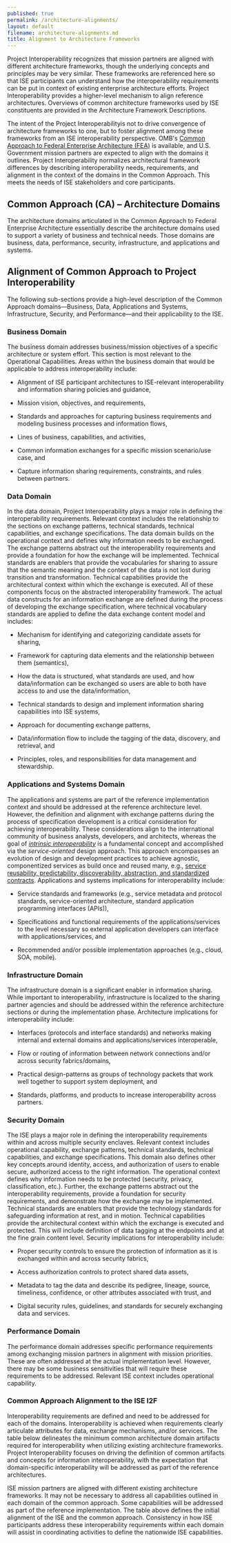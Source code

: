 ```yaml
---
published: true
permalink: /architecture-alignments/
layout: default
filename: architecture-alignments.md
title: Alignment to Architecture Frameworks
---
```


Project Interoperability recognizes that mission partners are aligned with different architecture frameworks, though the underlying concepts and principles may be very similar. These frameworks are referenced here so that ISE participants can understand how the interoperability requirements can be put in context of existing enterprise architecture efforts. Project Interoperability provides a higher-level mechanism to align reference architectures. Overviews of common architecture frameworks used by ISE constituents are provided in the Architecture Framework Descriptions.

The intent of the Project Interoperabilityis not to drive convergence of architecture frameworks to one, but to foster alignment among these frameworks from an ISE interoperability perspective. OMB's [Common Approach to Federal Enterprise Architecture (FEA)](http://www.whitehouse.gov/omb/e-gov/fea) is available, and U.S. Government mission partners are expected to align with the domains it outlines. Project Interoperability normalizes architectural framework differences by describing interoperability needs, requirements, and alignment in the context of the domains in the Common Approach. This meets the needs of ISE stakeholders and core participants.

## Common Approach (CA) – Architecture Domains

The architecture domains articulated in the Common Approach to Federal Enterprise Architecture essentially describe the architecture domains used to support a variety of business and technical needs. Those domains are business, data, performance, security, infrastructure, and applications and systems.

## Alignment of Common Approach to Project Interoperability

The following sub-sections provide a high-level description of the Common Approach domains—Business, Data, Applications and Systems, Infrastructure, Security, and Performance—and their applicability to the ISE.

### Business Domain

The business domain addresses business/mission objectives of a specific architecture or system effort. This section is most relevant to the Operational Capabilities. Areas within the business domain that would be applicable to address interoperability include:

* Alignment of ISE participant architectures to ISE-relevant interoperability and information sharing policies and guidance,

* Mission vision, objectives, and requirements,

* Standards and approaches for capturing business requirements and modeling business processes and information flows,

* Lines of business, capabilities, and activities,

* Common information exchanges for a specific mission scenario/use case, and

* Capture information sharing requirements, constraints, and rules between partners.

### Data Domain

In the data domain, Project Interoperability plays a major role in defining the interoperability requirements. Relevant context includes the relationship to the sections on exchange patterns, technical standards, technical capabilities, and exchange specifications. The data domain builds on the operational context and defines why information needs to be exchanged. The exchange patterns abstract out the interoperability requirements and provide a foundation for how the exchange will be implemented. Technical standards are enablers that provide the vocabularies for sharing to assure that the semantic meaning and the context of the data is not lost during transition and transformation. Technical capabilities provide the architectural context within which the exchange is executed. All of these components focus on the abstracted interoperability framework. The actual data constructs for an information exchange are defined during the process of developing the exchange specification, where technical vocabulary standards are applied to define the data exchange content model and includes:

* Mechanism for identifying and categorizing candidate assets for sharing,

* Framework for capturing data elements and the relationship between them (semantics),

* How the data is structured, what standards are used, and how data/information can be exchanged so users are able to both have access to and use the data/information,

* Technical standards to design and implement information sharing capabilities into ISE systems,

* Approach for documenting exchange patterns,

* Data/information flow to include the tagging of the data, discovery, and retrieval, and

* Principles, roles, and responsibilities for data management and stewardship.

### Applications and Systems Domain

The applications and systems are part of the reference implementation context and should be addressed at the reference architecture level. However, the definition and alignment with exchange patterns during the process of specification development is a critical consideration for achieving interoperability. These considerations align to the international community of business analysts, developers, and architects, whereas the goal of [_intrinsic interoperability_](http://en.wikipedia.org/wiki/Service-orientation_design_principles) is a fundamental concept and accomplished via the _service-oriented_ design approach. This approach encompasses an evolution of design and development practices to achieve agnostic, componentized services as build once and reused many, e.g., [service reusability, predictability, discoverability, abstraction, and standardized contracts](http://serviceorientation.com/serviceorientation/service_orientation_and_interoperability). Applications and systems implications for interoperability include:

* Service standards and frameworks (e.g., service metadata and protocol standards, service-oriented architecture, standard application programming interfaces (APIs)),

* Specifications and functional requirements of the applications/services to the level necessary so external application developers can interface with applications/services, and

* Recommended and/or possible implementation approaches (e.g., cloud, SOA, mobile).

### Infrastructure Domain

The infrastructure domain is a significant enabler in information sharing. While important to interoperability, infrastructure is localized to the sharing partner agencies and should be addressed within the reference architecture sections or during the implementation phase. Architecture implications for interoperability include:

* Interfaces (protocols and interface standards) and networks making internal and external domains and applications/services interoperable,

* Flow or routing of information between network connections and/or across security fabrics/domains,

* Practical design-patterns as groups of technology packets that work well together to support system deployment, and

* Standards, platforms, and products to increase interoperability across partners.

### Security Domain

The ISE plays a major role in defining the interoperability requirements within and across multiple security enclaves. Relevant context includes operational capability, exchange patterns, technical standards, technical capabilities, and exchange specifications. This domain also defines other key concepts around identity, access, and authorization of users to enable secure, authorized access to the right information. The operational context defines why information needs to be protected (security, privacy, classification, etc.). Further, the exchange patterns abstract out the interoperability requirements, provide a foundation for security requirements, and demonstrate how the exchange may be implemented. Technical standards are enablers that provide the technology standards for safeguarding information at rest, and in motion. Technical capabilities provide the architectural context within which the exchange is executed and protected. This will include definition of data tagging at the endpoints and at the fine grain content level. Security implications for interoperability include:

* Proper security controls to ensure the protection of information as it is exchanged within and across security fabrics,

* Access authorization controls to protect shared data assets,

* Metadata to tag the data and describe its pedigree, lineage, source, timeliness, confidence, or other attributes associated with trust, and

* Digital security rules, guidelines, and standards for securely exchanging data and services.

### Performance Domain

The performance domain addresses specific performance requirements among exchanging mission partners in alignment with mission priorities. These are often addressed at the actual implementation level. However, there may be some business sensitivities that will require these requirements to be addressed. Relevant ISE context includes operational capability.

### Common Approach Alignment to the ISE I2F

Interoperability requirements are defined and need to be addressed for each of the domains. Interoperability is achieved when requirements clearly articulate attributes for data, exchange mechanisms, and/or services. The table below delineates the minimum common architecture domain artifacts required for interoperability when utilizing existing architecture frameworks. Project Interoperability focuses on driving the definition of common artifacts and concepts for information interoperability, with the expectation that domain-specific interoperability will be addressed as part of the reference architectures.

ISE mission partners are aligned with different existing architecture frameworks. It may not be necessary to address all capabilities outlined in each domain of the common approach. Some capabilities will be addressed as part of the reference implementation. The table above defines the initial alignment of the ISE and the common approach. Consistency in how ISE participants address these interoperability requirements within each domain will assist in coordinating activities to define the nationwide ISE capabilities.
